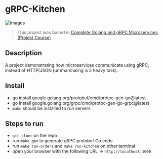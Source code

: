 # gRPC-Kitchen

![images](https://github.com/user-attachments/assets/b9b711f6-9b1b-416d-be3c-7ae513fbcd1a)

> This project was based in [
Complete Golang and gRPC Microservices (Project Course)](https://www.youtube.com/watch?v=ea_4Ug5WWYE)

Description
-

A project demonstrating how microservices communicate using gRPC, instead of HTTP(JSON (un)marshaling is a heavy task).

Install
-

-  go install google.golang.org/protobuf/cmd/protoc-gen-go@latest
-  go install google.golang.org/grpc/cmd/protoc-gen-go-grpc@latest
-  `make` should be installed to run servers

Steps to run
-

-  `git clone` on the repo
-  run `make gen` to generate gRPC protobuf Go code
-  run `make run-orders` and `make run-kitchen` on other terminal
-  open your browser with the following URL -> `http://localhost:1000`
